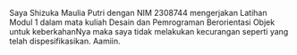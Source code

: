 Saya Shizuka Maulia Putri dengan NIM 2308744 mengerjakan Latihan Modul 1
dalam mata kuliah Desain dan Pemrograman Berorientasi Objek untuk keberkahanNya 
maka saya tidak melakukan kecurangan seperti yang telah dispesifikasikan. Aamiin.

